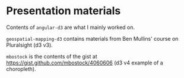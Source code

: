 # Presentation materials

Contents of `angular-d3` are what I mainly worked on.

`geospatial-mapping-d3` contains materials from Ben Mullins' course on Pluralsight (d3 v3).

`mbostock` is the contents of the gist at https://gist.github.com/mbostock/4060606
(d3 v4 example of a choropleth).